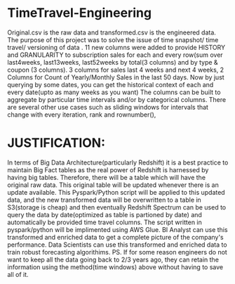 # TimeTravel-Engineering
Original.csv is the raw data and transformed.csv is the engineered data.
The purpose of this project was to solve the issue of time snapshot/ time travel/ versioning of data .
11 new columns were added to provide HISTORY and GRANULARITY to subscription sales for each and every row(sum over last4weeks, last13weeks, last52weeks by total(3 columns) and by type & coupon (3 columns). 3 columns for sales last 4 weeks and next 4 weeks, 2 Columns for Count of Yearly/Monthly Sales in the last 50 days. 
Now by just querying by some dates, you can get the historical context of each and every date(upto as many weeks as you want)
 The columns can be built to aggregate by particular time intervals and/or by categorical columns. There are several other use cases such as sliding windows for intervals that change with every iteration, rank and rownumber(), 
# JUSTIFICATION:
 In terms of Big Data Architecture(particularly Redshift) it is a best practice to maintain Big Fact tables as the real power of Redshift is harnessed by having big tables. Therefore, there will be a table which will have the original raw data. This original table will be updated whenever there is an update available. This Pyspark/Python script will be applied to this updated data, and the new transformed data will be overwritten to a table in S3(storage is cheap) and then eventually Redshift Spectrum can be used to query the data by date(optimized as table is partioned by date) and automatically be provided time travel columns. 
 The script written in pyspark/python will be implimented using AWS Glue. 
 BI Analyst can use this transformed and enriched data to get a complete picture of the company's performance.
 Data Scientists can use this transformed and enriched data to train robust forecasting algorithims. 
PS. If for some reason engineers do not want to keep all the data going back to 2/3 years ago, they can retain the information using the method(time windows) above without having to save all of it. 
